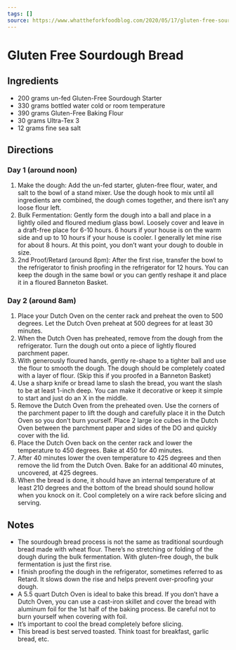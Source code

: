 ```yaml
---
tags: []
source: https://www.whattheforkfoodblog.com/2020/05/17/gluten-free-sourdough-bread-recipe/
---
```


# Gluten Free Sourdough Bread

## Ingredients

- 200 grams un-fed Gluten-Free Sourdough Starter
- 330 grams bottled water cold or room temperature
- 390 grams Gluten-Free Baking Flour
- 30 grams Ultra-Tex 3
- 12 grams fine sea salt

## Directions

### Day 1 (around noon)

1. Make the dough: Add the un-fed starter, gluten-free flour, water, and salt to the bowl of a stand mixer. Use the dough hook to mix until all ingredients are combined, the dough comes together, and there isn’t any loose flour left.
2. Bulk Fermentation: Gently form the dough into a ball and place in a lightly oiled and floured medium glass bowl. Loosely cover and leave in a draft-free place for 6-10 hours. 6 hours if your house is on the warm side and up to 10 hours if your house is cooler. I generally let mine rise for about 8 hours. At this point, you don’t want your dough to double in size.
3. 2nd Proof/Retard (around 8pm): After the first rise, transfer the bowl to the refrigerator to finish proofing in the refrigerator for 12 hours. You can keep the dough in the same bowl or you can gently reshape it and place it in a floured Banneton Basket.

### Day 2 (around 8am)

1. Place your Dutch Oven on the center rack and preheat the oven to 500 degrees. Let the Dutch Oven preheat at 500 degrees for at least 30 minutes.
2. When the Dutch Oven has preheated, remove from the dough from the refrigerator. Turn the dough out onto a piece of lightly floured parchment paper.
3. With generously floured hands, gently re-shape to a tighter ball and use the flour to smooth the dough. The dough should be completely coated with a layer of flour. (Skip this if you proofed in a Banneton Basket)
4. Use a sharp knife or bread lame to slash the bread, you want the slash to be at least 1-inch deep. You can make it decorative or keep it simple to start and just do an X in the middle.
5. Remove the Dutch Oven from the preheated oven. Use the corners of the parchment paper to lift the dough and carefully place it in the Dutch Oven so you don’t burn yourself. Place 2 large ice cubes in the Dutch Oven between the parchment paper and sides of the DO and quickly cover with the lid.
6. Place the Dutch Oven back on the center rack and lower the temperature to 450 degrees. Bake at 450 for 40 minutes.
7. After 40 minutes lower the oven temperature to 425 degrees and then remove the lid from the Dutch Oven. Bake for an additional 40 minutes, uncovered, at 425 degrees.
8. When the bread is done, it should have an internal temperature of at least 210 degrees and the bottom of the bread should sound hollow when you knock on it. Cool completely on a wire rack before slicing and serving.

## Notes

- The sourdough bread process is not the same as traditional sourdough bread made with wheat flour. There’s no stretching or folding of the dough during the bulk fermentation. With gluten-free dough, the bulk fermentation is just the first rise.
- I finish proofing the dough in the refrigerator, sometimes referred to as Retard. It slows down the rise and helps prevent over-proofing your dough.
- A 5.5 quart Dutch Oven is ideal to bake this bread. If you don’t have a Dutch Oven, you can use a cast-iron skillet and cover the bread with aluminum foil for the 1st half of the baking process. Be careful not to burn yourself when covering with foil.
- It’s important to cool the bread completely before slicing.
- This bread is best served toasted. Think toast for breakfast, garlic bread, etc.
